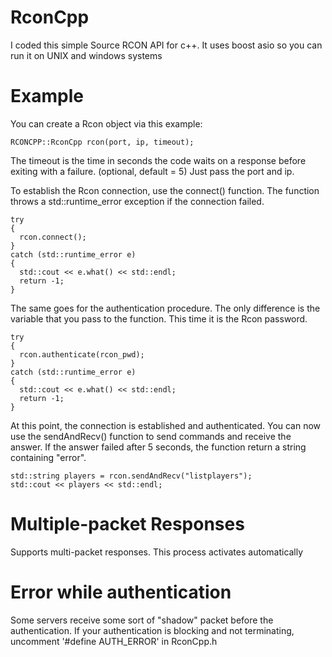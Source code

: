 # RconCpp

I coded this simple Source RCON API for c++. It uses boost asio so you can run it on UNIX and windows systems

# Example
You can create a Rcon object via this example:
```
RCONCPP::RconCpp rcon(port, ip, timeout);
```
The timeout is the time in seconds the code waits on a response before exiting with a failure. (optional, default = 5)
Just pass the port and ip.

To establish the Rcon connection, use the connect() function.
The function throws a std::runtime_error exception if the connection failed.
```
try
{
  rcon.connect();
}
catch (std::runtime_error e)
{
  std::cout << e.what() << std::endl;
  return -1;
}
```

The same goes for the authentication procedure.
The only difference is the variable that you pass to the function. This time it is the Rcon password.
```
try
{
  rcon.authenticate(rcon_pwd);
}
catch (std::runtime_error e)
{
  std::cout << e.what() << std::endl;
  return -1;
}
```

At this point, the connection is established and authenticated. 
You can now use the sendAndRecv() function to send commands and receive the answer. If the answer failed after 5 seconds, the function return a string containing "error".
```
std::string players = rcon.sendAndRecv("listplayers");
std::cout << players << std::endl;
```

# Multiple-packet Responses
Supports multi-packet responses. This process activates automatically

# Error while authentication
Some servers receive some sort of "shadow" packet before the authentication. If your authentication is blocking and not terminating, uncomment '#define AUTH_ERROR' in RconCpp.h
